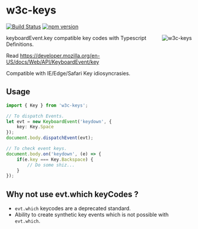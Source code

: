 # w3c-keys
[![Build Status](https://travis-ci.org/ashubham/w3c-keys.svg?branch=master)](https://travis-ci.org/ashubham/w3c-keys)
[![npm version](https://badge.fury.io/js/w3c-keys.svg)](https://badge.fury.io/js/w3c-keys)

<img src="https://github.com/ashubham/w3c-keys/raw/master/assets/keys.jpg" align="right" alt="w3c-keys" />

keyboardEvent.key compatible key codes with Typescript Definitions.

Read https://developer.mozilla.org/en-US/docs/Web/API/KeyboardEvent/key

Compatible with IE/Edge/Safari Key idiosyncrasies.

## Usage

```typescript
import { Key } from 'w3c-keys';

// To dispatch Events.
let evt = new KeyboardEvent('keydown', {
    key: Key.Space
});
document.body.dispatchEvent(evt);

// To check event keys.
document.body.on('keydown', (e) => {
    if(e.key === Key.Backspace) {
        // Do some shiz...
    }
});
```

## Why not use evt.which keyCodes ?

- `evt.which` keycodes are a deprecated standard.
- Ability to create synthetic key events which is not possible with `evt.which`.
